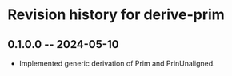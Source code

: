 # Revision history for derive-prim

## 0.1.0.0 -- 2024-05-10

* Implemented generic derivation of Prim and PrinUnaligned.
